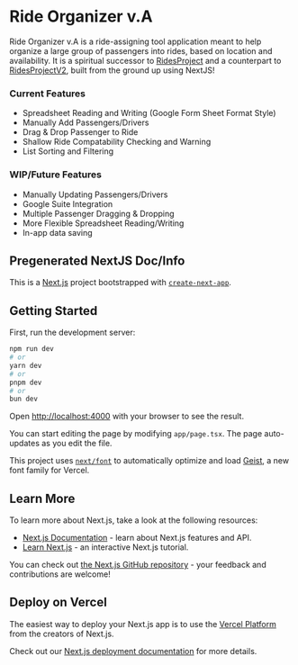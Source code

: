 # Ride Organizer v.A
Ride Organizer v.A is a ride-assigning tool application meant to help organize a large group of passengers into rides, based on location and availability. It is a spiritual successor to [RidesProject](https://github.com/ConnorJLee/RidesProject) and a counterpart to [RidesProjectV2](https://github.com/kafong03/RidesProjectV2), built from the ground up using NextJS!

### Current Features
- Spreadsheet Reading and Writing (Google Form Sheet Format Style)
- Manually Add Passengers/Drivers
- Drag & Drop Passenger to Ride
- Shallow Ride Compatability Checking and Warning
- List Sorting and Filtering

### WIP/Future Features
- Manually Updating Passengers/Drivers
- Google Suite Integration
- Multiple Passenger Dragging & Dropping
- More Flexible Spreadsheet Reading/Writing
- In-app data saving

## Pregenerated NextJS Doc/Info

This is a [Next.js](https://nextjs.org) project bootstrapped with [`create-next-app`](https://nextjs.org/docs/app/api-reference/cli/create-next-app).

## Getting Started

First, run the development server:

```bash
npm run dev
# or
yarn dev
# or
pnpm dev
# or
bun dev
```

Open [http://localhost:4000](http://localhost:4000) with your browser to see the result.

You can start editing the page by modifying `app/page.tsx`. The page auto-updates as you edit the file.

This project uses [`next/font`](https://nextjs.org/docs/app/building-your-application/optimizing/fonts) to automatically optimize and load [Geist](https://vercel.com/font), a new font family for Vercel.

## Learn More

To learn more about Next.js, take a look at the following resources:

- [Next.js Documentation](https://nextjs.org/docs) - learn about Next.js features and API.
- [Learn Next.js](https://nextjs.org/learn) - an interactive Next.js tutorial.

You can check out [the Next.js GitHub repository](https://github.com/vercel/next.js) - your feedback and contributions are welcome!

## Deploy on Vercel

The easiest way to deploy your Next.js app is to use the [Vercel Platform](https://vercel.com/new?utm_medium=default-template&filter=next.js&utm_source=create-next-app&utm_campaign=create-next-app-readme) from the creators of Next.js.

Check out our [Next.js deployment documentation](https://nextjs.org/docs/app/building-your-application/deploying) for more details.
